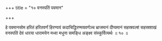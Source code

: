 +++
title = "१० वनस्पतिं पवमान"

+++

हे पवमानसोम हरितं हरितवर्णं हिरण्ययं कदाचिद्धिरण्मयवर्णञ्च भ्राजमानं दीप्यमानं सहस्रवल्शं सहस्रशाखं वनस्पतिं देवं धारया धारामयेन मध्वा मधुना समङ्धि अङ्क्ष्व संस्कुर्वित्यर्थः ॥ १० ॥